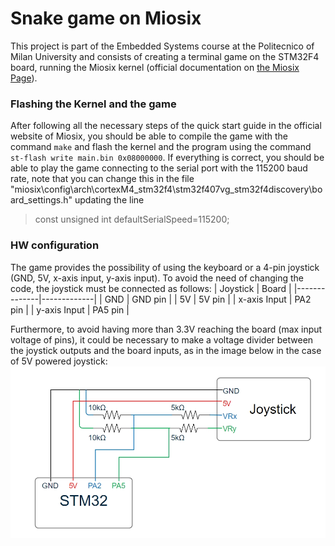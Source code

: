 # Snake game on Miosix

This project is part of the Embedded Systems course at the Politecnico of Milan University and consists of creating a terminal game on the STM32F4 board, running the Miosix kernel (official documentation on [the Miosix Page](https://miosix.org/wiki/index.php?title=Main_Page)).
### Flashing the Kernel and the game
After following all the necessary steps of the quick start guide in the official website of Miosix, you should be able to compile the game with the command `make` and  flash the kernel and the program using the command  `st-flash write main.bin 0x08000000`. If everything is correct, you should be able to play the game connecting to the serial port with the 115200 baud rate, note that you can change this in the file "miosix\config\arch\cortexM4_stm32f4\stm32f407vg_stm32f4discovery\board_settings.h" updating the line 

> const unsigned int defaultSerialSpeed=115200;

### HW configuration
The game provides the possibility of using the keyboard or a 4-pin joystick (GND, 5V, x-axis input, y-axis input). To avoid the need of changing the code, the joystick must be connected as follows:
| Joystick     | Board       |
|--------------|-------------|
| GND          | GND pin     |
| 5V           | 5V pin      |
| x-axis Input | PA2 pin     |
| y-axis Input | PA5 pin     |

Furthermore, to avoid having more than 3.3V reaching the board (max input voltage of pins), it could be necessary to make a voltage divider between the joystick outputs and the board inputs, as in the image below in the case of 5V powered joystick:
![Example Image](WireDiagram.jpeg)
